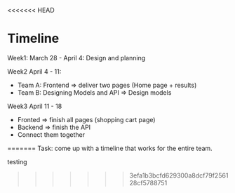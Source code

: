 <<<<<<< HEAD
# Timeline 

Week1: March 28 - April 4: Design and planning 

Week2 April 4 - 11: 

- Team A: Frontend => deliver two pages (Home page + results)
- Team B: Designing Models and API => Design models 

Week3 April 11 - 18 

- Fronted => finish all pages (shopping cart page)
- Backend => finish the API
- Connect them together 

=======
Task: come up with a timeline that works for the entire team. 

testing
>>>>>>> 3efa1b3bcfd629300a8dcf79f256128cf5788751

